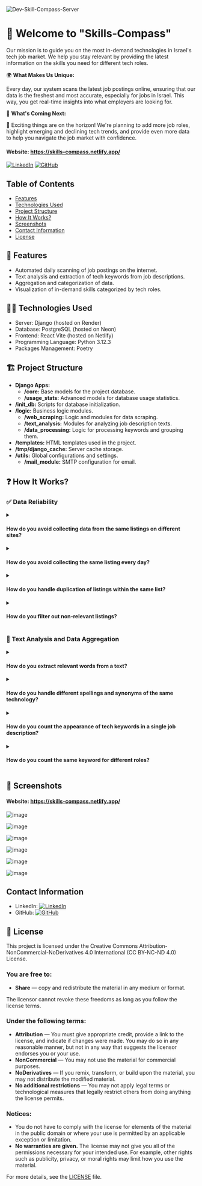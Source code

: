 ![Dev-Skill-Compass-Server](https://socialify.git.ci/korenkaplan/Dev-Skill-Compass-Server/image?description=1&descriptionEditable=Server%20Repository%20for%20the%20website%20%22Skills%20Compass%22&font=Raleway&language=1&logo=https%3A%2F%2Fgithub.com%2Fkorenkaplan%2FDev-Skill-Compass-Server%2Fassets%2F99595036%2F220c6218-77e6-4ab3-b44b-abc3744635d0&name=1&owner=1&pattern=Charlie%20Brown&theme=Light)


# 🌟 Welcome to "Skills-Compass"
 Our mission is to guide you on the most in-demand technologies in Israel's tech job market. We help you stay relevant by providing the latest information on the skills you need for different tech roles.
 
 🌍 **What Makes Us Unique:**

 Every day, our system scans the latest job postings online, ensuring that our data is the freshest and most accurate, especially for jobs in Israel. This way, you get real-time insights into what employers are looking for.

🔮 **What's Coming Next:**

🚀 Exciting things are on the horizon! We're planning to add more job roles, highlight emerging and declining tech trends, and provide even more data to help you navigate the job market with confidence.

#### Website: https://skills-compass.netlify.app/
[![LinkedIn](https://img.shields.io/badge/LinkedIn-My%20Profile-blue?logo=linkedin)](https://www.linkedin.com/in/koren-kaplan/)
[![GitHub](https://img.shields.io/badge/GitHub-Frontend%20Repository-black?logo=github)](https://github.com/korenkaplan/skills_compass_react.git)
## Table of Contents

- [Features](#-features)
- [Technologies Used](#-technologies-used)
- [Project Structure](#-project-structure)
- [How It Works?](#-how-it-works)
- [Screenshots](#-screenshots)
- [Contact Information](#-contact-information)
- [License](#-license)

## 🔰 Features

- Automated daily scanning of job postings on the internet.
- Text analysis and extraction of tech keywords from job descriptions.
- Aggregation and categorization of data.
- Visualization of in-demand skills categorized by tech roles.
## 👨‍💻 Technologies Used
- Server: Django (hosted on Render)
- Database: PostgreSQL (hosted on Neon)
- Frontend: React Vite (hosted on Netlify)
- Programming Language: Python 3.12.3
- Packages Management: Poetry
## 🏗️ Project Structure
- **Django Apps:**
    - **/core:** Base models for the project database.
    - **/usage_stats:** Advanced models for database usage statistics.
- **/init_db:** Scripts for database initialization.
- **/logic:** Business logic modules.
    - **/web_scraping:** Logic and modules for data scraping.
    - **/text_analysis:** Modules for analyzing job description texts.
    - **/data_processing:** Logic for processing keywords and grouping them.
- **/templates:** HTML templates used in the project.
- **/tmp/django_cache:** Server cache storage.
- **/utils:** Global configurations and settings.
    - **/mail_module:** SMTP configuration for email.
## ❓ How It Works?

### ✅ Data Reliability

<details>
  <summary><h4>How do you avoid collecting data from the same listings on different sites?</h4></summary>
  
  We gather job listings from aggregator sites that collect postings from various sources. To ensure comprehensive coverage, we also check individual job sites directly. If a listing is already collected from another source, we skip it to avoid duplicates.
</details>

<details>
  <summary><h4>How do you avoid collecting the same listing every day?</h4></summary>
  
  Our system scans job listings every 24 hours, focusing on posts from the past day. This method ensures we don't collect the same listing on different days.
</details>

<details>
  <summary><h4>How do you handle duplication of listings within the same list?</h4></summary>
  
  We compare company names, locations, and job titles to identify and skip duplicate listings during our scanning process.
</details>

<details>
  <summary><h4>How do you filter out non-relevant listings?</h4></summary>
  
  We analyze job titles to ensure they match the desired role. For example, we filter out listings like "Full-stack Developer" in a search for "Backend Developer."
</details>


### 🔎 Text Analysis and Data Aggregation

<details>
  <summary><h4>How do you extract relevant words from a text?</h4></summary>
  
  We use a dataset of technological keywords to identify and extract relevant terms from job descriptions.
</details>

<details>
  <summary><h4>How do you handle different spellings and synonyms of the same technology?</h4></summary>
  
  We group synonyms and different spellings, like [node.js, node, nodeJs], into a single category during our data aggregation process.
</details>

<details>
  <summary><h4>How do you count the appearance of tech keywords in a single job description?</h4></summary>
  
  We use a Set data structure to count each technology's appearance uniquely, regardless of how many times it appears in the text.
</details>

<details>
  <summary><h4>How do you count the same keyword for different roles?</h4></summary>
  
  We maintain separate counts of each technology for each role. When scanning job listings, we specify the role related to those postings, ensuring the counts are associated with the correct role.
</details>

## 📸 Screenshots
#### Website: https://skills-compass.netlify.app/
![image](https://github.com/korenkaplan/Dev-Skill-Compass-Server/assets/99595036/edefb6eb-78e2-407a-b0cd-55656d1caa42)

![image](https://github.com/korenkaplan/Dev-Skill-Compass-Server/assets/99595036/ba0f1a2b-9742-42fe-8253-34726a7fff80)


![image](https://github.com/korenkaplan/Dev-Skill-Compass-Server/assets/99595036/51b5ca1a-e5dc-4270-ab32-be683e3b54c2)


![image](https://github.com/korenkaplan/Dev-Skill-Compass-Server/assets/99595036/23d0e416-0b34-4c5b-b682-c5c8e5a6c9bc)

![image](https://github.com/korenkaplan/Dev-Skill-Compass-Server/assets/99595036/709c3a46-577c-4978-9485-a2be8c28d277)

![image](https://github.com/korenkaplan/Dev-Skill-Compass-Server/assets/99595036/4d7c2897-c2da-4612-a2f0-b03fdc5a2a77)


## Contact Information

- LinkedIn: [![LinkedIn](https://img.shields.io/badge/LinkedIn-Profile-blue?logo=linkedin)](https://www.linkedin.com/in/your-linkedin-profile)
- GitHub: [![GitHub](https://img.shields.io/badge/GitHub-Profile-black?logo=github)](https://github.com/korenkaplan)
## 📜 License

This project is licensed under the Creative Commons Attribution-NonCommercial-NoDerivatives 4.0 International (CC BY-NC-ND 4.0) License.

### You are free to:
- **Share** — copy and redistribute the material in any medium or format.

The licensor cannot revoke these freedoms as long as you follow the license terms.

### Under the following terms:
- **Attribution** — You must give appropriate credit, provide a link to the license, and indicate if changes were made. You may do so in any reasonable manner, but not in any way that suggests the licensor endorses you or your use.
- **NonCommercial** — You may not use the material for commercial purposes.
- **NoDerivatives** — If you remix, transform, or build upon the material, you may not distribute the modified material.
- **No additional restrictions** — You may not apply legal terms or technological measures that legally restrict others from doing anything the license permits.

### Notices:
- You do not have to comply with the license for elements of the material in the public domain or where your use is permitted by an applicable exception or limitation.
- **No warranties are given.** The license may not give you all of the permissions necessary for your intended use. For example, other rights such as publicity, privacy, or moral rights may limit how you use the material.

For more details, see the [LICENSE](./LICENSE) file.
